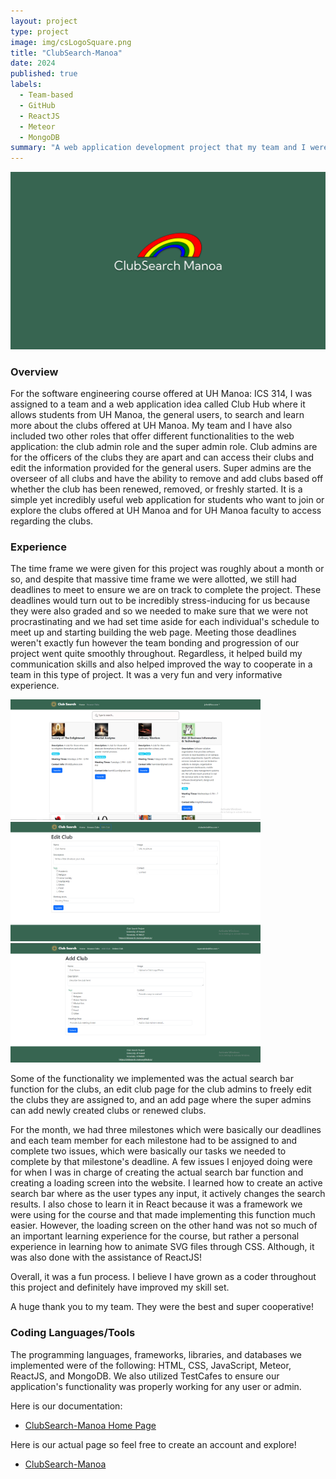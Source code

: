 ```yaml
---
layout: project
type: project
image: img/csLogoSquare.png
title: "ClubSearch-Manoa"
date: 2024
published: true
labels:
  - Team-based
  - GitHub
  - ReactJS
  - Meteor
  - MongoDB
summary: "A web application development project that my team and I were assigned for ICS 314 Software Engineering class. This web application is designed for students of UH Manoa to explore and learn about the many clubs offered at UH Manoa."
---
```

<img width="800px" class="rounded mx-auto d block pe-4" src="../img/clubsearch_logo.png">

### Overview
  For the software engineering course offered at UH Manoa: ICS 314, I was assigned to a team and a web application idea called Club Hub where it allows students from UH Manoa, the general users, to search and learn more about the clubs offered at UH Manoa. My team and I have also included two other roles that offer different functionalities to the web application: the club admin role and the super admin role. Club admins are for the officers of the clubs they are apart and can access their clubs and edit the information provided for the general users. Super admins are the overseer of all clubs and have the ability to remove and add clubs based off whether the club has been renewed, removed, or freshly started. It is a simple yet incredibly useful web application for students who want to join or explore the clubs offered at UH Manoa and for UH Manoa faculty to access regarding the clubs. 

### Experience
  The time frame we were given for this project was roughly about a month or so, and despite that massive time frame we were allotted, we still had deadlines to meet to ensure we are on track to complete the project. These deadlines would turn out to be incredibly stress-inducing for us because they were also graded and so we needed to make sure that we were not procrastinating and we had set time aside for each individual's schedule to meet up and starting building the web page. Meeting those deadlines weren't exactly fun however the team bonding and progression of our project went quite smoothly throughout. Regardless, it helped build my communication skills and also helped improved the way to cooperate in a team in this type of project. It was a very fun and very informative experience. 


<img width="400px" class="rounded float-start pe-4" src="../img/search.png">
<img width="400px" class="rounded float-end pe-4" src="../img/edit.png">
<img width="400px" class="rounded mx-auto d block pe-4" src="../img/add.png">

  Some of the functionality we implemented was the actual search bar function for the clubs, an edit club page for the club admins to freely edit the clubs they are assigned to, and an add page where the super admins can add newly created clubs or renewed clubs. 

  For the month, we had three milestones which were basically our deadlines and each team member for each milestone had to be assigned to and complete two issues, which were basically our tasks we needed to complete by that milestone's deadline. A few issues I enjoyed doing were for when I was in charge of creating the actual search bar function and creating a loading screen into the website. I learned how to create an active search bar where as the user types any input, it actively changes the search results. I also chose to learn it in React because it was a framework we were using for the course and that made implementing this function much easier. However, the loading screen on the other hand was not so much of an important learning experience for the course, but rather a personal experience in learning how to animate SVG files through CSS. Although, it was also done with the assistance of ReactJS! 

  Overall, it was a fun process. I believe I have grown as a coder throughout this project and definitely have improved my skill set. 

  A huge thank you to my team. They were the best and super cooperative! 

### Coding Languages/Tools
  The programming languages, frameworks, libraries, and databases we implemented were of the following: HTML, CSS, JavaScript, Meteor, ReactJS, and MongoDB. We also utilized TestCafes to ensure our application's functionality was properly working for any user or admin. 

  Here is our documentation:
  - [ClubSearch-Manoa Home Page](https://clubsearch-manoa.github.io/)

  Here is our actual page so feel free to create an account and explore!
  - [ClubSearch-Manoa](https://clubsearch-manoa.xyz/)

